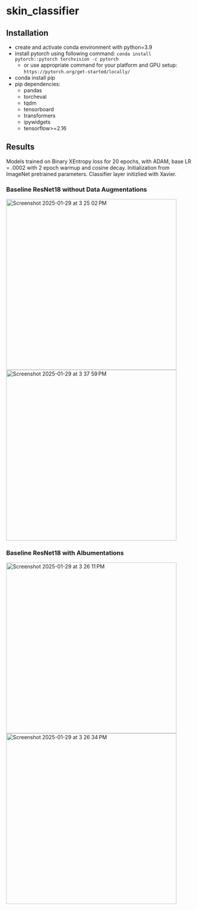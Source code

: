# skin_classifier

## Installation
- create and activate conda environment with python=3.9
- install pytorch using following command:
`conda install pytorch::pytorch torchvision -c pytorch`
  - or use appropriate command for your platform and GPU setup:
`https://pytorch.org/get-started/locally/`
- conda install pip
- pip dependencies:
  - pandas
  - torcheval
  - tqdm
  - tensorboard
  - transformers
  - ipywidgets
  - tensorflow>=2.16


## Results
Models trained on Binary XEntropy loss for 20 epochs, with ADAM, base LR = .0002 with 2 epoch warmup and cosine decay. Initialization from ImageNet pretrained parameters. Classifier layer initizlied with Xavier.

### Baseline ResNet18 without Data Augmentations
<img width="459" alt="Screenshot 2025-01-29 at 3 25 02 PM" src="https://github.com/user-attachments/assets/5412e8cd-ad6e-4f13-a1e7-90b324b46c81" /> </br>
<img width="459" alt="Screenshot 2025-01-29 at 3 37 59 PM" src="https://github.com/user-attachments/assets/131885de-06f1-452d-bd68-a4358534ab8c" />

### Baseline ResNet18 with Albumentations

<img width="459" alt="Screenshot 2025-01-29 at 3 26 11 PM" src="https://github.com/user-attachments/assets/c5f02b98-9016-4452-97df-3d8bb151adda" />  </br>
<img width="459" alt="Screenshot 2025-01-29 at 3 26 34 PM" src="https://github.com/user-attachments/assets/3dab94a3-69c4-488a-bece-a35a6177e231" />
